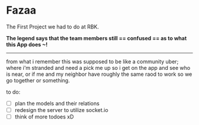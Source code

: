# Fazaa

The First Project we had to do at RBK.

**The legend says that the team members still == confused == as to what this App does ~!**

--- 
from what i remember this was supposed to be like a community uber; where i'm stranded and need a pick me up so i get on the app and see who is near, or if me and my neighbor have roughly the same raod to work so we go together or something. 

to do: 
- [ ] plan the models and their relations  
- [ ] redesign the server to utilize socket.io
- [ ] think of more todoes xD
